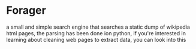 # Forager
a small and simple search engine that searches a static dump of wikipedia html pages, the parsing has been done ion python, if you're interested in learning about cleaning web pages to extract data, you can look into this
